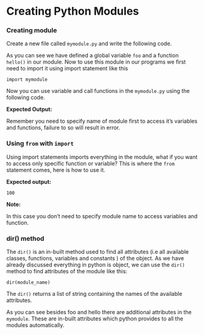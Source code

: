 Creating Python Modules
=======================

### Creating module

Create a new file called `mymodule.py` and write the following code.

As you can see we have defined a global variable `foo` and a function `hello()` in our module. Now to use this module in our programs we first need to import it using import statement like this

    import mymodule

Now you can use variable and call functions in the `mymodule.py` using the following code.

**Expected Output:**

Remember you need to specify name of module first to access it’s variables and functions, failure to so will result in error.

### Using `from` with `import`

Using import statements imports everything in the module, what if you want to access only specific function or variable? This is where the `from` statement comes, here is how to use it.

**Expected output:**

    100

**Note:**

In this case you don’t need to specify module name to access variables and function.

### dir() method

The `dir()` is an in-built method used to find all attributes (i.e all available classes, functions, variables and constants ) of the object. As we have already discussed everything in python is object, we can use the `dir()` method to find attributes of the module like this:

    dir(module_name)

The `dir()` returns a list of string containing the names of the available attributes.

As you can see besides foo and hello there are additional attributes in the `mymodule`. These are in-built attributes which python provides to all the modules automatically.
